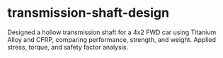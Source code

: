 # transmission-shaft-design
Designed a hollow transmission shaft for a 4x2 FWD car using Titanium Alloy and CFRP, comparing performance, strength, and weight. Applied stress, torque, and safety factor analysis.
